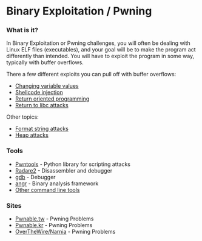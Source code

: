 # Binary Exploitation / Pwning

### What is it?
In Binary Exploitation or Pwning challenges, you will often be dealing with Linux ELF files (executables), and your goal will be to make the program act differently than intended. You will have to exploit the program in some way, typically with buffer overflows.

There a few different exploits you can pull off with buffer overflows:
* [Changing variable values](Topics/variables.md)
* [Shellcode injection](Topics/shellcode.md)
* [Return oriented programming](Topics/rop.md)
* [Return to libc attacks](Topics/libc.md)

Other topics:
* [Format string attacks](Topics/format_string.md)
* [Heap attacks](Topics/heap.md)


### Tools
* [Pwntools](Tools/pwntools.md) - Python library for scripting attacks
* [Radare2](Tools/radare2.md) - Disassembler and debugger
* [gdb](Tools/gdb.md) - Debugger
* [angr](https://github.com/angr/angr) - Binary analysis framework
* [Other command line tools](Tools/other.md)


### Sites
* [Pwnable.tw](https://pwnable.tw/) - Pwning Problems
* [Pwnable.kr](http://pwnable.kr/) - Pwning Problems
* [OverTheWire/Narnia](http://overthewire.org/wargames/narnia/) - Pwning Problems
